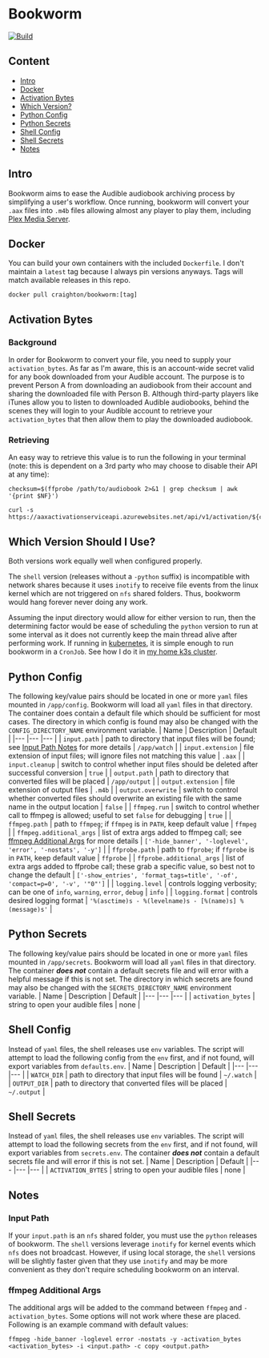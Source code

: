 # Bookworm
[![Build](https://github.com/CraightonH/bookworm/actions/workflows/build_ci.yml/badge.svg)](https://github.com/CraightonH/bookworm/actions/workflows/build_ci.yml)

## Content
* [Intro](#intro)
* [Docker](#docker)
* [Activation Bytes](#activation-bytes)
* [Which Version?](#which-version-should-i-use)
* [Python Config](#python-config)
* [Python Secrets](#python-secrets)
* [Shell Config](#shell-config)
* [Shell Secrets](#shell-secrets)
* [Notes](#notes)

## Intro
Bookworm aims to ease the Audible audiobook archiving process by simplifying a user's workflow. Once running, bookworm will convert your `.aax` files into `.m4b` files allowing almost any player to play them, including [Plex Media Server](https://www.plex.tv/).

## Docker
You can build your own containers with the included `Dockerfile`. I don't maintain a `latest` tag because I always pin versions anyways. Tags will match available releases in this repo.
```
docker pull craighton/bookworm:[tag]
```

## Activation Bytes
### Background
In order for Bookworm to convert your file, you need to supply your `activation_bytes`. As far as I'm aware, this is an account-wide secret valid for any book downloaded from your Audible account. The purpose is to prevent Person A from downloading an audiobook from their account and sharing the downloaded file with Person B. Although third-party players like iTunes allow you to listen to downloaded Audible audiobooks, behind the scenes they will login to your Audible account to retrieve your `activation_bytes` that then allow them to play the downloaded audiobook.

### Retrieving
An easy way to retrieve this value is to run the following in your terminal (note: this is dependent on a 3rd party who may choose to disable their API at any time):
```
checksum=$(ffprobe /path/to/audiobook 2>&1 | grep checksum | awk '{print $NF}')

curl -s https://aaxactivationserviceapi.azurewebsites.net/api/v1/activation/${checksum}
```

## Which Version Should I Use?
Both versions work equally well when configured properly.

The `shell` version (releases without a `-python` suffix) is incompatible with network shares because it uses `inotify` to receive file events from the linux kernel which are not triggered on `nfs` shared folders. Thus, bookworm would hang forever never doing any work.

Assuming the input directory would allow for either version to run, then the determining factor would be ease of scheduling the `python` version to run at some interval as it does not currently keep the main thread alive after performing work. If running in [kubernetes](https://kubernetes.io/), it is simple enough to run bookworm in a `CronJob`. See how I do it in [my home k3s cluster](https://github.com/CraightonH/cluster-k3s/tree/main/cluster/apps/media/bookworm).

## Python Config
The following key/value pairs should be located in one or more `yaml` files mounted in `/app/config`. Bookworm will load all `yaml` files in that directory. The container does contain a default file which should be sufficient for most cases. The directory in which config is found may also be changed with the `CONFIG_DIRECTORY_NAME` environment variable.
| Name            | Description | Default |
|---              |---          |---      |
| `input.path`      | path to directory that input files will be found; see [Input Path Notes](#input-path) for more details | `/app/watch` |
| `input.extension` | file extension of input files; will ignore files not matching this value | `.aax` |
| `input.cleanup`   | switch to control whether input files should be deleted after successful conversion | `true` |
| `output.path`      | path to directory that converted files will be placed | `/app/output` |
| `output.extension` | file extension of output files | `.m4b` |
| `output.overwrite`   | switch to control whether converted files should overwrite an existing file with the same name in the output location | `false` |
| `ffmpeg.run`      | switch to control whether call to ffmpeg is allowed; useful to set `false` for debugging | `true` |
| `ffmpeg.path` | path to `ffmpeg`; if `ffmpeg` is in `PATH`, keep default value | `ffmpeg` |
| `ffmpeg.additional_args` | list of extra args added to ffmpeg call; see [ffmpeg Additional Args](#ffmpeg-additional-args) for more details | `['-hide_banner', '-loglevel', 'error', '-nostats', '-y']` |
| `ffprobe.path` | path to `ffprobe`; if `ffprobe` is in `PATH`, keep default value | `ffprobe` |
| `ffprobe.additional_args` | list of extra args added to ffprobe call; these grab a specific value, so best not to change the default | `['-show_entries', 'format_tags=title', '-of', 'compact=p=0', '-v', '"0"']` |
| `logging.level`      | controls logging verbosity; can be one of `info`, `warning`, `error`, `debug` | `info` |
| `logging.format` | controls desired logging format | `'%(asctime)s - %(levelname)s - [%(name)s] %(message)s'` |

## Python Secrets
The following key/value pairs should be located in one or more `yaml` files mounted in `/app/secrets`. Bookworm will load all `yaml` files in that directory. The container ***does not*** contain a default secrets file and will error with a helpful message if this is not set. The directory in which secrets are found may also be changed with the `SECRETS_DIRECTORY_NAME` environment variable.
| Name            | Description | Default |
|---              |---          |---      |
| `activation_bytes`      | string to open your audible files | none |

## Shell Config
Instead of `yaml` files, the shell releases use `env` variables. The script will attempt to load the following config from the `env` first, and if not found, will export variables from `defaults.env`.
| Name            | Description | Default |
|---              |---          |---      |
| `WATCH_DIR`      | path to directory that input files will be found | `~/.watch` |
| `OUTPUT_DIR`      | path to directory that converted files will be placed | `~/.output` |

## Shell Secrets
Instead of `yaml` files, the shell releases use `env` variables. The script will attempt to load the following secrets from the `env` first, and if not found, will export variables from `secrets.env`. The container ***does not*** contain a default secrets file and will error if this is not set.
| Name            | Description | Default |
|---              |---          |---      |
| `ACTIVATION_BYTES`      | string to open your audible files | none |

## Notes
### Input Path
If your `input.path` is an `nfs` shared folder, you must use the `python` releases of bookworm. The `shell` versions leverage `inotify` for kernel events which `nfs` does not broadcast. However, if using local storage, the `shell` versions will be slightly faster given that they use `inotify` and may be more convenient as they don't require scheduling bookworm on an interval.

### ffmpeg Additional Args
The additional args will be added to the command between `ffmpeg` and `-activation_bytes`. Some options will not work where these are placed. Following is an example command with default values:
```
ffmpeg -hide_banner -loglevel error -nostats -y -activation_bytes <activation_bytes> -i <input.path> -c copy <output.path>
```